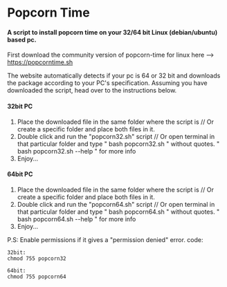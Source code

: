 # Popcorn Time
#### A script to install popcorn time on your 32/64 bit Linux (debian/ubuntu) based pc.

First download the community version of popcorn-time for linux here --> https://popcorntime.sh

The website automatically detects if your pc is 64 or 32 bit and downloads the package according to your PC's specification.
Assuming you have downloaded the script, head over to the instructions below.


#### 32bit PC
1. Place the downloaded file in the same folder where the script is // Or create a specific folder and place both files in it.
2. Double click and run the "popcorn32.sh" script // Or open terminal in that particular folder and type " bash popcorn32.sh " without quotes. " bash popcorn32.sh --help " for more info
3. Enjoy...

#### 64bit PC
1. Place the downloaded file in the same folder where the script is // Or create a specific folder and place both files in it.
2. Double click and run the "popcorn64.sh" script // Or open terminal in that particular folder and type " bash popcorn64.sh " without quotes. " bash popcorn64.sh --help " for more info
3. Enjoy...

P.S: Enable permissions if it gives a "permission denied" error.
code:
```
32bit:
chmod 755 popcorn32

64bit:
chmod 755 popcorn64

```
